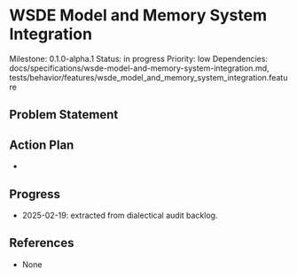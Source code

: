 # WSDE Model and Memory System Integration
Milestone: 0.1.0-alpha.1
Status: in progress
Priority: low
Dependencies: docs/specifications/wsde-model-and-memory-system-integration.md, tests/behavior/features/wsde_model_and_memory_system_integration.feature

## Problem Statement
<description>


## Action Plan
- <tasks>

## Progress
- 2025-02-19: extracted from dialectical audit backlog.

## References
- None
